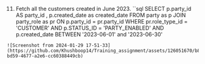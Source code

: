 11. Fetch all the customers created in June 2023.
``sql
SELECT p.party_id AS party_id , p.created_date as created_date
FROM party as p
JOIN party_role as pr
ON p.party_id = pr.party_id 
WHERE pr.role_type_id = 'CUSTOMER' 
AND p.STATUS_ID = 'PARTY_ENABLED'
AND p.created_date BETWEEN '2023-06-01' and '2023-06-30'
```
![Screenshot from 2024-01-29 17-51-33](https://github.com/Khushboop14/Training_assignment/assets/126051670/b898140f-bd59-4677-a2e6-cc60388449cb)
